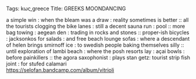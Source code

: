Tags: kως,greece
Title: GREEKS MOONDANCING
  
a simple win : when the bleam was a draw : reality sometimes is better :: all the tourists clogging the bike lanes : still a decent sauna run : pool :: more bag towing : aegean den : trading in rocks and stones :: proper-ish bicycles : jacksonkos for salads : and free beach lounge sofas : where a descendant of helen brings smirnoff ice : to swedish people baking themselves silly :: until exploration of lambi beach : where the posh resorts lay : açai bowls : before painkillers :: the agora saxophonist : plays stan getz: tourist strip fish joint : for stufed calamari  
<https://selofan.bandcamp.com/album/vitrioli>  
